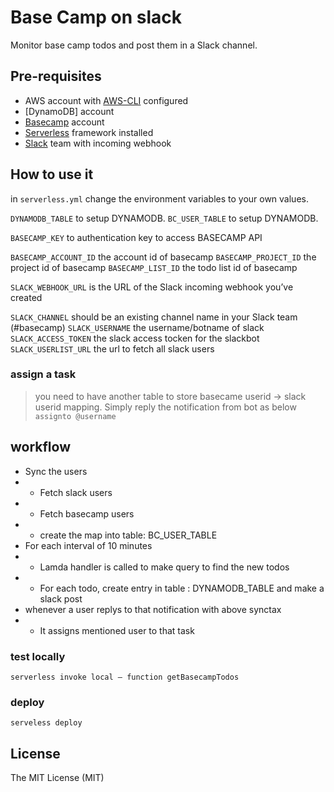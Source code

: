 # Base Camp on slack
Monitor base camp todos and post them in a Slack channel.

## Pre-requisites
- AWS account with [AWS-CLI](https://aws.amazon.com/cli/) configured
- [DynamoDB] account
- [Basecamp](https://basecamp.com) account
- [Serverless](https://serverless.com) framework installed
- [Slack](https://slack.com) team with incoming webhook

## How to use it
in `serverless.yml` change the environment variables to your own values.

`DYNAMODB_TABLE` to setup DYNAMODB.
`BC_USER_TABLE` to setup DYNAMODB.

`BASECAMP_KEY` to authentication key to access BASECAMP API

`BASECAMP_ACCOUNT_ID` the account id of basecamp
`BASECAMP_PROJECT_ID` the project id of basecamp
`BASECAMP_LIST_ID` the todo list id of basecamp

`SLACK_WEBHOOK_URL` is the URL of the Slack incoming webhook you’ve created 

`SLACK_CHANNEL` should be an existing channel name in your Slack team (#basecamp)
`SLACK_USERNAME` the username/botname of slack
`SLACK_ACCESS_TOKEN` the slack access tocken for the slackbot
`SLACK_USERLIST_URL` the url to fetch all slack users

### assign a task
> you need to have another table to store basecame userid -> slack userid mapping.
Simply reply the notification from bot as below
`assignto @username`

## workflow
* Sync the users
* * Fetch slack users
* * Fetch basecamp users
* * create the map into table: BC_USER_TABLE
* For each interval of 10 minutes
* * Lamda handler is called to make query to find the new todos
* * For each todo, create entry in table : DYNAMODB_TABLE and make a slack post
* whenever a user replys to that notification with above synctax
* * It assigns mentioned user to that task

### test locally
`serverless invoke local — function getBasecampTodos`

### deploy
`serveless deploy`

## License
The MIT License (MIT)
